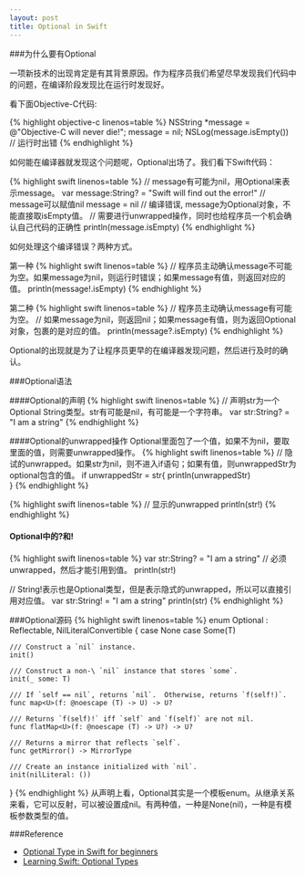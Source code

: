 ```yaml
---
layout: post
title: Optional in Swift
---
```

###为什么要有Optional

一项新技术的出现肯定是有其背景原因。作为程序员我们希望尽早发现我们代码中的问题，在编译阶段发现比在运行时发现好。

看下面Objective-C代码:

{% highlight objective-c linenos=table %}
NSString *message = @"Objective-C will never die!";
message = nil;
NSLog(message.isEmpty()) // 运行时出错
{% endhighlight %}

如何能在编译器就发现这个问题呢，Optional出场了。我们看下Swift代码：

{% highlight swift  linenos=table %}
// message有可能为nil，用Optional来表示message。
var message:String? = "Swift will find out the error!"
// message可以赋值nil
message = nil
// 编译错误, message为Optional对象，不能直接取isEmpty值。
// 需要进行unwrapped操作，同时也给程序员一个机会确认自己代码的正确性
println(message.isEmpty)
{% endhighlight %}

如何处理这个编译错误？两种方式。

第一种
{% highlight swift  linenos=table %}
// 程序员主动确认message不可能为空。如果message为nil，则运行时错误；如果message有值，则返回对应的值。
println(message!.isEmpty) 
{% endhighlight %}

第二种
{% highlight swift linenos=table %}
// 程序员主动确认message有可能为空。
// 如果message为nil，则返回nil；如果message有值，则为返回Optional对象，包裹的是对应的值。
println(message?.isEmpty) 
{% endhighlight %}

Optional的出现就是为了让程序员更早的在编译器发现问题，然后进行及时的确认。

###Optional语法

####Optional的声明
{% highlight swift linenos=table %}
// 声明str为一个Optional String类型。str有可能是nil，有可能是一个字符串。
var str:String? = "I am a string"
{% endhighlight %}

####Optional的unwrapped操作
Optional里面包了一个值，如果不为nil，要取里面的值，则需要unwrapped操作。
{% highlight swift linenos=table  %}
// 隐试的unwrapped。如果str为nil，则不进入if语句；如果有值，则unwrappedStr为optional包含的值。
if unwrappedStr = str{
    println(unwrappedStr)    
}
{% endhighlight %}

{% highlight swift linenos=table %}
// 显示的unwrapped
println(str!)
{% endhighlight %}

#### Optional中的?和!
{% highlight swift linenos=table %}
var str:String? = "I am a string"
// 必须unwrapped，然后才能引用到值。
println(str!)

// String!表示也是Optional类型，但是表示隐式的unwrapped，所以可以直接引用对应值。
var str:String! = "I am a string"
println(str)
{% endhighlight %}


###Optional源码
{% highlight swift linenos=table %}
enum Optional<T> : Reflectable, NilLiteralConvertible {
    case None
    case Some(T)

    /// Construct a `nil` instance.
    init()

    /// Construct a non-\ `nil` instance that stores `some`.
    init(_ some: T)

    /// If `self == nil`, returns `nil`.  Otherwise, returns `f(self!)`.
    func map<U>(f: @noescape (T) -> U) -> U?

    /// Returns `f(self)!` iff `self` and `f(self)` are not nil.
    func flatMap<U>(f: @noescape (T) -> U?) -> U?

    /// Returns a mirror that reflects `self`.
    func getMirror() -> MirrorType

    /// Create an instance initialized with `nil`.
    init(nilLiteral: ())
}
{% endhighlight %}
从声明上看，Optional其实是一个模板enum。从继承关系来看，它可以反射，可以被设置成nil。有两种值，一种是None(nil)，一种是有模板参数类型的值。


###Reference

* [Optional Type in Swift for beginners](http://www.appcoda.com/beginners-guide-optionals-swift/)
* [Learning Swift: Optional Types](http://lithium3141.com/blog/2014/06/19/learning-swift-optional-types/)